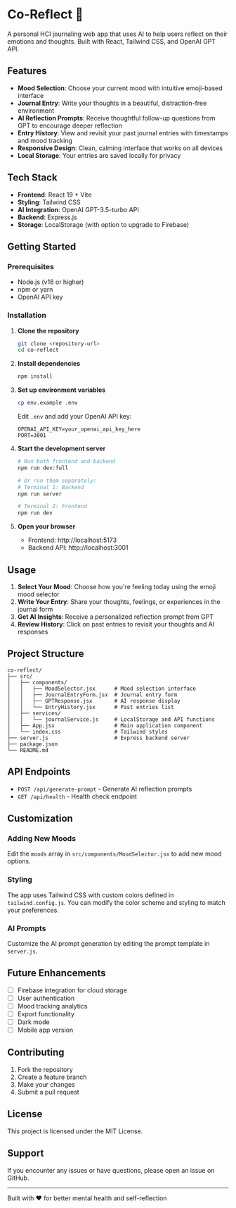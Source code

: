# Co-Reflect 🌟

A personal HCI journaling web app that uses AI to help users reflect on their emotions and thoughts. Built with React, Tailwind CSS, and OpenAI GPT API.

## Features

- **Mood Selection**: Choose your current mood with intuitive emoji-based interface
- **Journal Entry**: Write your thoughts in a beautiful, distraction-free environment
- **AI Reflection Prompts**: Receive thoughtful follow-up questions from GPT to encourage deeper reflection
- **Entry History**: View and revisit your past journal entries with timestamps and mood tracking
- **Responsive Design**: Clean, calming interface that works on all devices
- **Local Storage**: Your entries are saved locally for privacy

## Tech Stack

- **Frontend**: React 19 + Vite
- **Styling**: Tailwind CSS
- **AI Integration**: OpenAI GPT-3.5-turbo API
- **Backend**: Express.js
- **Storage**: LocalStorage (with option to upgrade to Firebase)

## Getting Started

### Prerequisites

- Node.js (v16 or higher)
- npm or yarn
- OpenAI API key

### Installation

1. **Clone the repository**
   ```bash
   git clone <repository-url>
   cd co-reflect
   ```

2. **Install dependencies**
   ```bash
   npm install
   ```

3. **Set up environment variables**
   ```bash
   cp env.example .env
   ```
   
   Edit `.env` and add your OpenAI API key:
   ```
   OPENAI_API_KEY=your_openai_api_key_here
   PORT=3001
   ```

4. **Start the development server**
   ```bash
   # Run both frontend and backend
   npm run dev:full
   
   # Or run them separately:
   # Terminal 1: Backend
   npm run server
   
   # Terminal 2: Frontend
   npm run dev
   ```

5. **Open your browser**
   - Frontend: http://localhost:5173
   - Backend API: http://localhost:3001

## Usage

1. **Select Your Mood**: Choose how you're feeling today using the emoji mood selector
2. **Write Your Entry**: Share your thoughts, feelings, or experiences in the journal form
3. **Get AI Insights**: Receive a personalized reflection prompt from GPT
4. **Review History**: Click on past entries to revisit your thoughts and AI responses

## Project Structure

```
co-reflect/
├── src/
│   ├── components/
│   │   ├── MoodSelector.jsx      # Mood selection interface
│   │   ├── JournalEntryForm.jsx  # Journal entry form
│   │   ├── GPTResponse.jsx       # AI response display
│   │   └── EntryHistory.jsx      # Past entries list
│   ├── services/
│   │   └── journalService.js     # LocalStorage and API functions
│   ├── App.jsx                   # Main application component
│   └── index.css                 # Tailwind styles
├── server.js                     # Express backend server
├── package.json
└── README.md
```

## API Endpoints

- `POST /api/generate-prompt` - Generate AI reflection prompts
- `GET /api/health` - Health check endpoint

## Customization

### Adding New Moods
Edit the `moods` array in `src/components/MoodSelector.jsx` to add new mood options.

### Styling
The app uses Tailwind CSS with custom colors defined in `tailwind.config.js`. You can modify the color scheme and styling to match your preferences.

### AI Prompts
Customize the AI prompt generation by editing the prompt template in `server.js`.

## Future Enhancements

- [ ] Firebase integration for cloud storage
- [ ] User authentication
- [ ] Mood tracking analytics
- [ ] Export functionality
- [ ] Dark mode
- [ ] Mobile app version

## Contributing

1. Fork the repository
2. Create a feature branch
3. Make your changes
4. Submit a pull request

## License

This project is licensed under the MIT License.

## Support

If you encounter any issues or have questions, please open an issue on GitHub.

---

Built with ❤️ for better mental health and self-reflection
